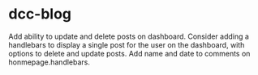 # dcc-blog

Add ability to update and delete posts on dashboard.
Consider adding a handlebars to display a single post for the user on the dashboard, with options to delete and update posts.
Add name and date to comments on honmepage.handlebars.